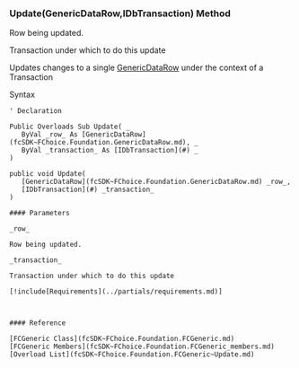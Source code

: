 ﻿### Update(GenericDataRow,IDbTransaction) Method

Row being updated.

Transaction under which to do this update

Updates changes to a single [GenericDataRow](fcSDK~FChoice.Foundation.GenericDataRow.md) under the context of a Transaction

Syntax

```vbnet
' Declaration

Public Overloads Sub Update( _
   ByVal _row_ As [GenericDataRow](fcSDK~FChoice.Foundation.GenericDataRow.md), _
   ByVal _transaction_ As [IDbTransaction](#) _
) 

public void Update( 
   [GenericDataRow](fcSDK~FChoice.Foundation.GenericDataRow.md) _row_,
   [IDbTransaction](#) _transaction_
)

#### Parameters

_row_

Row being updated.

_transaction_

Transaction under which to do this update

[!include[Requirements](../partials/requirements.md)]



#### Reference

[FCGeneric Class](fcSDK~FChoice.Foundation.FCGeneric.md)  
[FCGeneric Members](fcSDK~FChoice.Foundation.FCGeneric_members.md)  
[Overload List](fcSDK~FChoice.Foundation.FCGeneric~Update.md)